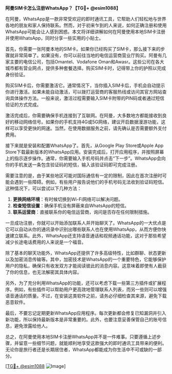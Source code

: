 **阿曼SIM卡怎么注册WhatsApp？【TG💪+ @esim1088】**

在阿曼，WhatsApp是一款非常受欢迎的即时通讯工具，它帮助人们轻松地与世界各地的朋友和家人保持联系。然而，对于初来乍到的人来说，如何正确注册和使用WhatsApp可能会让人感到困惑。本文将详细讲解如何在阿曼使用本地SIM卡注册并使用WhatsApp，同时分享一些实用的小贴士。

首先，你需要一张阿曼本地的SIM卡。如果你已经购买了SIM卡，那么接下来的步骤就非常简单了。如果没有，你可以前往当地的电信运营商营业厅购买。阿曼有几家主要的电信公司，包括Omantel、Vodafone Oman和Awasr。这些公司在各大城市都有营业网点，提供多种套餐选择。购买SIM卡时，记得带上你的护照以完成身份验证。

购买SIM卡后，你需要激活它。通常情况下，当你插入SIM卡后，手机会自动提示你进行激活。如果未能自动激活，可以拨打运营商的客服热线或访问其官方网站查询具体操作方法。一般来说，激活过程需要输入SIM卡附带的PIN码或者通过短信验证的方式完成。

激活完成后，你需要确保手机连接到了互联网。在阿曼，大多数地方都能接收到良好的移动网络信号。如果你的手机支持4G或5G网络，建议开启数据漫游功能，这样可以享受更快的网速。当然，在使用数据服务之前，请先确认是否需要额外支付费用。

接下来就是安装和配置WhatsApp了。首先，从Google Play Store或Apple App Store下载最新版本的WhatsApp应用。安装完成后，打开应用程序，并按照屏幕上的指示逐步操作。通常，你需要输入手机号码并点击“下一步”。WhatsApp会向你的手机发送一条包含验证码的短信，输入该验证码即可完成注册。

需要注意的是，由于某些地区可能对国际通信有一定的限制，因此在首次注册时可能会遇到一些障碍。例如，有些用户报告说他们的手机号码无法收到验证码短信。这种情况下，可以尝试以下几种方法：

1. **更换网络环境**：有时候切换到Wi-Fi网络可以解决问题。
2. **检查短信设置**：确保手机没有屏蔽来自WhatsApp的短信。
3. **联系运营商**：直接联系你的电信运营商，询问是否存在任何限制措施。

一旦成功注册，你就可以开始添加联系人并开始聊天了。WhatsApp的一大优点是它可以自动从你的通讯录中识别出哪些联系人也在使用WhatsApp，从而方便你快速建立联系。此外，WhatsApp还支持语音通话和视频通话功能，这对于那些希望减少长途电话费用的人来说是一个福音。

除了基本的聊天功能外，WhatsApp还提供了许多高级特性，比如群聊、状态更新以及加密消息传输等。其中，加密技术是WhatsApp的一个重要特色，它能够保护用户的隐私，确保只有收发双方才能阅读彼此的消息内容。这意味着即使有人截获了你的信息，也无法解密其具体内容。

另外，为了充分利用WhatsApp的功能，还可以考虑下载一些第三方插件或扩展程序。例如，有些插件可以帮助用户更高效地管理联系人列表，而另一些则可以增强语音通话的质量。不过，在安装这类软件之前，请务必仔细检查其来源，避免下载恶意软件。

最后，不要忘记定期更新WhatsApp应用程序。每次更新都会修复已知漏洞并引入新功能，所以保持最新版本是非常重要的。此外，也要注意妥善保管自己的账号信息，避免泄露给他人。

总之，在阿曼使用本地SIM卡注册WhatsApp并不是一件难事。只要遵循上述步骤，并留意一些细节问题，就能顺利地享受这款强大的即时通讯工具带来的便利。无论你是旅行者还是长期居住者，WhatsApp都能成为你生活中不可或缺的一部分。

[[TG💪+ @esim1088](https://t.me/s/esim1088) ![Image](https://i.postimg.cc/4NQfJmqS/Snipaste-2025-05-13-00-14-12.png)]